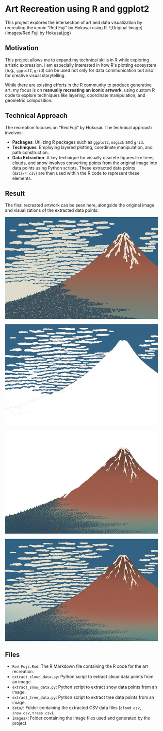 # Art Recreation using R and ggplot2

This project explores the intersection of art and data visualization by recreating the iconic "Red Fuji" by Hokusai using R.
![Original Image](images/Red Fuji by Hokusai.jpg)
## Motivation

This project allows me to expand my technical skills in R while exploring artistic expression. I am especially interested in how R's plotting ecosystem (e.g., `ggplot2`, `grid`) can be used not only for data communication but also for creative visual storytelling.

While there are existing efforts in the R community to produce generative art, my focus is on **manually recreating an iconic artwork**, using custom R code to explore techniques like layering, coordinate manipulation, and geometric composition.

## Technical Approach

The recreation focuses on "Red Fuji" by Hokusai. The technical approach involves:

*   **Packages**: Utilizing R packages such as `ggplot2`, `magick` and `grid`.
*   **Techniques**: Employing layered plotting, coordinate manipulation, and path construction.
*   **Data Extraction**: A key technique for visually discrete figures like trees, clouds, and snow involves converting points from the original image into data points using Python scripts. These extracted data points (`data/*.csv`) are then used within the R code to represent these elements.

## Result

The final recreated artwork can be seen here, alongside the original image and visualizations of the extracted data points:

![Recreated Red Fuji](images/final.png)

![Extracted Cloud Data Visualization](images/extract_cloud.png)

![Extracted Snow Data Visualization](images/extract_snow.png)

![Original Image](images/original.png)

## Files

- `Red Fuji.Rmd`: The R Markdown file containing the R code for the art recreation.
- `extract_cloud_data.py`: Python script to extract cloud data points from an image.
- `extract_snow_data.py`: Python script to extract snow data points from an image.
- `extract_tree_data.py`: Python script to extract tree data points from an image.
- `data/`: Folder containing the extracted CSV data files (`cloud.csv`, `snow.csv`, `trees.csv`).
- `images/`: Folder containing the image files used and generated by the project.
